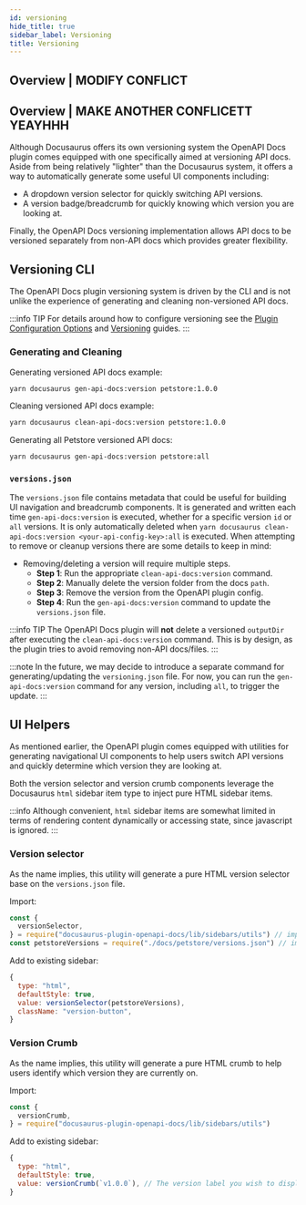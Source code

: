 ```yaml
---
id: versioning
hide_title: true
sidebar_label: Versioning
title: Versioning
---
```


## Overview | MODIFY CONFLICT

## Overview | MAKE ANOTHER CONFLICETT YEAYHHH

Although Docusaurus offers its own versioning system the OpenAPI Docs plugin comes equipped with one specifically aimed at versioning API docs. Aside from being relatively "lighter" than the Docusaurus system, it offers a way to automatically generate some useful UI components including:

- A dropdown version selector for quickly switching API versions.
- A version badge/breadcrumb for quickly knowing which version you are looking at.

Finally, the OpenAPI Docs versioning implementation allows API docs to be versioned separately from non-API docs which provides greater flexibility.

## Versioning CLI

The OpenAPI Docs plugin versioning system is driven by the CLI and is not unlike the experience of generating and cleaning non-versioned API docs.

:::info TIP
For details around how to configure versioning see the [Plugin Configuration Options](./intro.mdx#plugin-configuration-options) and [Versioning](./intro.mdx#versioning-openapi-docs) guides.
:::

### Generating and Cleaning

Generating versioned API docs example:

```bash
yarn docusaurus gen-api-docs:version petstore:1.0.0
```

Cleaning versioned API docs example:

```bash
yarn docusaurus clean-api-docs:version petstore:1.0.0
```

Generating all Petstore versioned API docs:

```bash
yarn docusaurus gen-api-docs:version petstore:all
```

### `versions.json`

The `versions.json` file contains metadata that could be useful for building UI navigation and breadcrumb components. It is generated and written each time `gen-api-docs:version` is executed, whether for a specific version `id` or `all` versions. It is only automatically deleted when `yarn docusaurus clean-api-docs:version <your-api-config-key>:all` is executed. When attempting to remove or cleanup versions there are some details to keep in mind:

- Removing/deleting a version will require multiple steps.
  - **Step 1**: Run the appropriate `clean-api-docs:version` command.
  - **Step 2**: Manually delete the version folder from the docs `path`.
  - **Step 3**: Remove the version from the OpenAPI plugin config.
  - **Step 4**: Run the `gen-api-docs:version` command to update the `versions.json` file.

:::info TIP
The OpenAPI Docs plugin will **not** delete a versioned `outputDir` after executing the `clean-api-docs:version` command. This is by design, as the plugin tries to avoid removing non-API docs/files.
:::

:::note
In the future, we may decide to introduce a separate command for generating/updating the `versioning.json` file. For now, you can run the `gen-api-docs:version` command for any version, including `all`, to trigger the update.
:::

## UI Helpers

As mentioned earlier, the OpenAPI plugin comes equipped with utilities for generating navigational UI components to help users switch API versions and quickly determine which version they are looking at.

Both the version selector and version crumb components leverage the Docusaurus `html` sidebar item type to inject pure HTML sidebar items.

:::info
Although convenient, `html` sidebar items are somewhat limited in terms of rendering content dynamically or accessing state, since javascript is ignored.
:::

### Version selector

As the name implies, this utility will generate a pure HTML version selector base on the `versions.json` file.

Import:

```javascript
const {
  versionSelector,
} = require("docusaurus-plugin-openapi-docs/lib/sidebars/utils") // imports utility
const petstoreVersions = require("./docs/petstore/versions.json") // imports Petstore versions.json
```

Add to existing sidebar:

```javascript
{
  type: "html",
  defaultStyle: true,
  value: versionSelector(petstoreVersions),
  className: "version-button",
}
```

### Version Crumb

As the name implies, this utility will generate a pure HTML crumb to help users identify which version they are currently on.

Import:

```javascript
const {
  versionCrumb,
} = require("docusaurus-plugin-openapi-docs/lib/sidebars/utils")
```

Add to existing sidebar:

```javascript
{
  type: "html",
  defaultStyle: true,
  value: versionCrumb(`v1.0.0`), // The version label you wish to display
}
```
